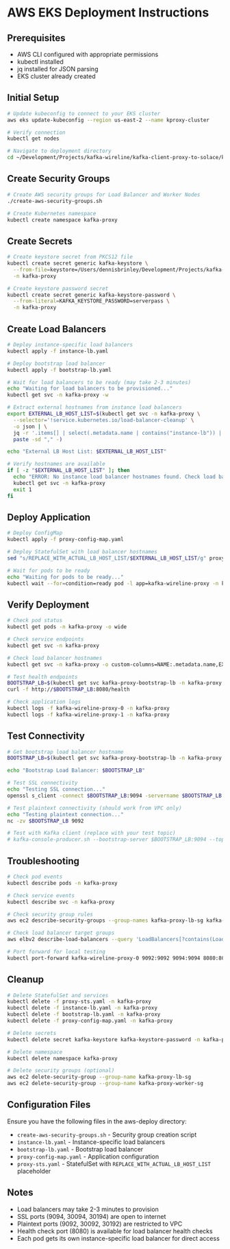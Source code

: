 # AWS EKS Deployment Instructions

## Prerequisites

- AWS CLI configured with appropriate permissions
- kubectl installed
- jq installed for JSON parsing
- EKS cluster already created

## Initial Setup

```bash
# Update kubeconfig to connect to your EKS cluster
aws eks update-kubeconfig --region us-east-2 --name kproxy-cluster

# Verify connection
kubectl get nodes

# Navigate to deployment directory
cd ~/Development/Projects/kafka-wireline/kafka-client-proxy-to-solace/k8s/aws-deploy
```

## Create Security Groups

```bash
# Create AWS security groups for Load Balancer and Worker Nodes
./create-aws-security-groups.sh

# Create Kubernetes namespace
kubectl create namespace kafka-proxy
```

## Create Secrets

```bash
# Create keystore secret from PKCS12 file
kubectl create secret generic kafka-keystore \
  --from-file=keystore=/Users/dennisbrinley/Development/Projects/kafka-wireline/certs/keystore.pkcs12 \
  -n kafka-proxy

# Create keystore password secret
kubectl create secret generic kafka-keystore-password \
  --from-literal=KAFKA_KEYSTORE_PASSWORD=serverpass \
  -n kafka-proxy
```

## Create Load Balancers

```bash
# Deploy instance-specific load balancers
kubectl apply -f instance-lb.yaml

# Deploy bootstrap load balancer
kubectl apply -f bootstrap-lb.yaml

# Wait for load balancers to be ready (may take 2-3 minutes)
echo "Waiting for load balancers to be provisioned..."
kubectl get svc -n kafka-proxy -w

# Extract external hostnames from instance load balancers
export EXTERNAL_LB_HOST_LIST=$(kubectl get svc -n kafka-proxy \
  --selector='!service.kubernetes.io/load-balancer-cleanup' \
  -o json | \
  jq -r '.items[] | select(.metadata.name | contains("instance-lb")) | .status.loadBalancer.ingress[0].hostname' | \
  paste -sd "," -)

echo "External LB Host List: $EXTERNAL_LB_HOST_LIST"

# Verify hostnames are available
if [ -z "$EXTERNAL_LB_HOST_LIST" ]; then
  echo "ERROR: No instance load balancer hostnames found. Check load balancer status."
  kubectl get svc -n kafka-proxy
  exit 1
fi
```

## Deploy Application

```bash
# Deploy ConfigMap
kubectl apply -f proxy-config-map.yaml

# Deploy StatefulSet with load balancer hostnames
sed "s/REPLACE_WITH_ACTUAL_LB_HOST_LIST/$EXTERNAL_LB_HOST_LIST/g" proxy-sts.yaml | kubectl apply -f -

# Wait for pods to be ready
echo "Waiting for pods to be ready..."
kubectl wait --for=condition=ready pod -l app=kafka-wireline-proxy -n kafka-proxy --timeout=300s
```

## Verify Deployment

```bash
# Check pod status
kubectl get pods -n kafka-proxy -o wide

# Check service endpoints
kubectl get svc -n kafka-proxy

# Check load balancer hostnames
kubectl get svc -n kafka-proxy -o custom-columns=NAME:.metadata.name,EXTERNAL-IP:.status.loadBalancer.ingress[0].hostname

# Test health endpoints
BOOTSTRAP_LB=$(kubectl get svc kafka-proxy-bootstrap-lb -n kafka-proxy -o jsonpath='{.status.loadBalancer.ingress[0].hostname}')
curl -f http://$BOOTSTRAP_LB:8080/health

# Check application logs
kubectl logs -f kafka-wireline-proxy-0 -n kafka-proxy
kubectl logs -f kafka-wireline-proxy-1 -n kafka-proxy
```

## Test Connectivity

```bash
# Get bootstrap load balancer hostname
BOOTSTRAP_LB=$(kubectl get svc kafka-proxy-bootstrap-lb -n kafka-proxy -o jsonpath='{.status.loadBalancer.ingress[0].hostname}')

echo "Bootstrap Load Balancer: $BOOTSTRAP_LB"

# Test SSL connectivity
echo "Testing SSL connection..."
openssl s_client -connect $BOOTSTRAP_LB:9094 -servername $BOOTSTRAP_LB </dev/null

# Test plaintext connectivity (should work from VPC only)
echo "Testing plaintext connection..."
nc -zv $BOOTSTRAP_LB 9092

# Test with Kafka client (replace with your test topic)
# kafka-console-producer.sh --bootstrap-server $BOOTSTRAP_LB:9094 --topic test-topic --producer.config ssl.properties
```

## Troubleshooting

```bash
# Check pod events
kubectl describe pods -n kafka-proxy

# Check service events
kubectl describe svc -n kafka-proxy

# Check security group rules
aws ec2 describe-security-groups --group-names kafka-proxy-lb-sg kafka-proxy-worker-sg

# Check load balancer target groups
aws elbv2 describe-load-balancers --query 'LoadBalancers[?contains(LoadBalancerName, `kafka`)]'

# Port forward for local testing
kubectl port-forward kafka-wireline-proxy-0 9092:9092 9094:9094 8080:8080 -n kafka-proxy
```

## Cleanup

```bash
# Delete StatefulSet and services
kubectl delete -f proxy-sts.yaml -n kafka-proxy
kubectl delete -f instance-lb.yaml -n kafka-proxy
kubectl delete -f bootstrap-lb.yaml -n kafka-proxy
kubectl delete -f proxy-config-map.yaml -n kafka-proxy

# Delete secrets
kubectl delete secret kafka-keystore kafka-keystore-password -n kafka-proxy

# Delete namespace
kubectl delete namespace kafka-proxy

# Delete security groups (optional)
aws ec2 delete-security-group --group-name kafka-proxy-lb-sg
aws ec2 delete-security-group --group-name kafka-proxy-worker-sg
```

## Configuration Files

Ensure you have the following files in the aws-deploy directory:
- `create-aws-security-groups.sh` - Security group creation script
- `instance-lb.yaml` - Instance-specific load balancers
- `bootstrap-lb.yaml` - Bootstrap load balancer  
- `proxy-config-map.yaml` - Application configuration
- `proxy-sts.yaml` - StatefulSet with `REPLACE_WITH_ACTUAL_LB_HOST_LIST` placeholder

## Notes

- Load balancers may take 2-3 minutes to provision
- SSL ports (9094, 30094, 30194) are open to internet
- Plaintext ports (9092, 30092, 30192) are restricted to VPC
- Health check port (8080) is available for load balancer health checks
- Each pod gets its own instance-specific load balancer for direct access
